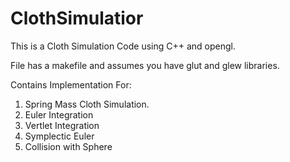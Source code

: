 # ClothSimulatior

This is a Cloth Simulation Code using C++ and opengl.

File has a makefile and assumes you have glut and glew libraries.

Contains Implementation For:
 1. Spring Mass Cloth Simulation.
 2. Euler Integration
 3. Vertlet Integration
 4. Symplectic Euler
 5. Collision with Sphere

